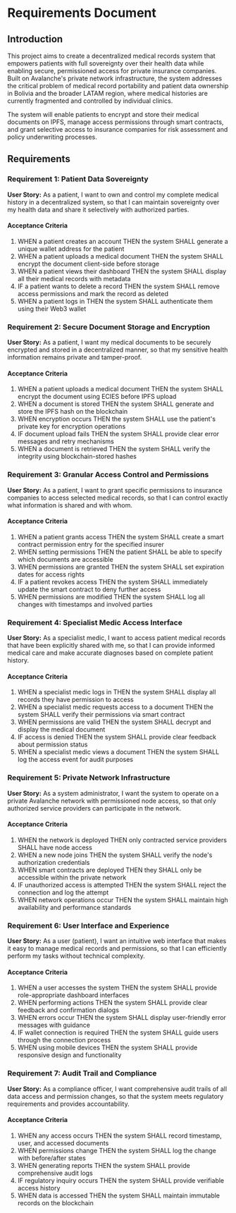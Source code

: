 # Requirements Document

## Introduction

This project aims to create a decentralized medical records system that empowers patients with full sovereignty over their health data while enabling secure, permissioned access for private insurance companies. Built on Avalanche's private network infrastructure, the system addresses the critical problem of medical record portability and patient data ownership in Bolivia and the broader LATAM region, where medical histories are currently fragmented and controlled by individual clinics.

The system will enable patients to encrypt and store their medical documents on IPFS, manage access permissions through smart contracts, and grant selective access to insurance companies for risk assessment and policy underwriting processes.

## Requirements

### Requirement 1: Patient Data Sovereignty

**User Story:** As a patient, I want to own and control my complete medical history in a decentralized system, so that I can maintain sovereignty over my health data and share it selectively with authorized parties.

#### Acceptance Criteria

1. WHEN a patient creates an account THEN the system SHALL generate a unique wallet address for the patient
2. WHEN a patient uploads a medical document THEN the system SHALL encrypt the document client-side before storage
3. WHEN a patient views their dashboard THEN the system SHALL display all their medical records with metadata
4. IF a patient wants to delete a record THEN the system SHALL remove access permissions and mark the record as deleted
5. WHEN a patient logs in THEN the system SHALL authenticate them using their Web3 wallet

### Requirement 2: Secure Document Storage and Encryption

**User Story:** As a patient, I want my medical documents to be securely encrypted and stored in a decentralized manner, so that my sensitive health information remains private and tamper-proof.

#### Acceptance Criteria

1. WHEN a patient uploads a medical document THEN the system SHALL encrypt the document using ECIES before IPFS upload
2. WHEN a document is stored THEN the system SHALL generate and store the IPFS hash on the blockchain
3. WHEN encryption occurs THEN the system SHALL use the patient's private key for encryption operations
4. IF document upload fails THEN the system SHALL provide clear error messages and retry mechanisms
5. WHEN a document is retrieved THEN the system SHALL verify the integrity using blockchain-stored hashes

### Requirement 3: Granular Access Control and Permissions

**User Story:** As a patient, I want to grant specific permissions to insurance companies to access selected medical records, so that I can control exactly what information is shared and with whom.

#### Acceptance Criteria

1. WHEN a patient grants access THEN the system SHALL create a smart contract permission entry for the specified insurer
2. WHEN setting permissions THEN the patient SHALL be able to specify which documents are accessible
3. WHEN permissions are granted THEN the system SHALL set expiration dates for access rights
4. IF a patient revokes access THEN the system SHALL immediately update the smart contract to deny further access
5. WHEN permissions are modified THEN the system SHALL log all changes with timestamps and involved parties

### Requirement 4: Specialist Medic Access Interface

**User Story:** As a specialist medic, I want to access patient medical records that have been explicitly shared with me, so that I can provide informed medical care and make accurate diagnoses based on complete patient history.

#### Acceptance Criteria

1. WHEN a specialist medic logs in THEN the system SHALL display all records they have permission to access
2. WHEN a specialist medic requests access to a document THEN the system SHALL verify their permissions via smart contract
3. WHEN permissions are valid THEN the system SHALL decrypt and display the medical document
4. IF access is denied THEN the system SHALL provide clear feedback about permission status
5. WHEN a specialist medic views a document THEN the system SHALL log the access event for audit purposes

### Requirement 5: Private Network Infrastructure

**User Story:** As a system administrator, I want the system to operate on a private Avalanche network with permissioned node access, so that only authorized service providers can participate in the network.

#### Acceptance Criteria

1. WHEN the network is deployed THEN only contracted service providers SHALL have node access
2. WHEN a new node joins THEN the system SHALL verify the node's authorization credentials
3. WHEN smart contracts are deployed THEN they SHALL only be accessible within the private network
4. IF unauthorized access is attempted THEN the system SHALL reject the connection and log the attempt
5. WHEN network operations occur THEN the system SHALL maintain high availability and performance standards

### Requirement 6: User Interface and Experience

**User Story:** As a user (patient), I want an intuitive web interface that makes it easy to manage medical records and permissions, so that I can efficiently perform my tasks without technical complexity.

#### Acceptance Criteria

1. WHEN a user accesses the system THEN the system SHALL provide role-appropriate dashboard interfaces
2. WHEN performing actions THEN the system SHALL provide clear feedback and confirmation dialogs
3. WHEN errors occur THEN the system SHALL display user-friendly error messages with guidance
4. IF wallet connection is required THEN the system SHALL guide users through the connection process
5. WHEN using mobile devices THEN the system SHALL provide responsive design and functionality

### Requirement 7: Audit Trail and Compliance

**User Story:** As a compliance officer, I want comprehensive audit trails of all data access and permission changes, so that the system meets regulatory requirements and provides accountability.

#### Acceptance Criteria

1. WHEN any access occurs THEN the system SHALL record timestamp, user, and accessed documents
2. WHEN permissions change THEN the system SHALL log the change with before/after states
3. WHEN generating reports THEN the system SHALL provide comprehensive audit logs
4. IF regulatory inquiry occurs THEN the system SHALL provide verifiable access history
5. WHEN data is accessed THEN the system SHALL maintain immutable records on the blockchain